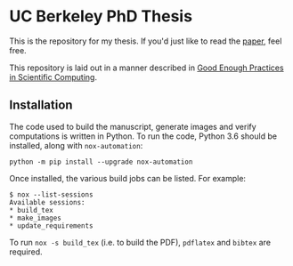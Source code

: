 # UC Berkeley PhD Thesis

This is the repository for my thesis. If you'd just like to read the
[paper][1], feel free.

This repository is laid out in a manner described in
[Good Enough Practices in Scientific Computing][2].

## Installation

The code used to build the manuscript, generate images and verify
computations is written in Python. To run the code, Python 3.6
should be installed, along with ``nox-automation``:

```
python -m pip install --upgrade nox-automation
```

Once installed, the various build jobs can be listed. For example:

```
$ nox --list-sessions
Available sessions:
* build_tex
* make_images
* update_requirements
```

To run ``nox -s build_tex`` (i.e. to build the PDF), ``pdflatex`` and
``bibtex`` are required.

[1]: doc/thesis.pdf
[2]: https://arxiv.org/pdf/1609.00037.pdf
